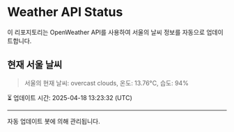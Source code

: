 
# Weather API Status

이 리포지토리는 OpenWeather API를 사용하여 서울의 날씨 정보를 자동으로 업데이트합니다.

## 현재 서울 날씨
> 서울의 현재 날씨: overcast clouds, 온도: 13.76°C, 습도: 94%

⏳ 업데이트 시간: 2025-04-18 13:23:32 (UTC)

---
자동 업데이트 봇에 의해 관리됩니다.
